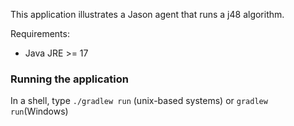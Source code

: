 This application illustrates a Jason agent that runs a j48 algorithm.

Requirements:
- Java JRE >= 17

### Running the application
In a shell, type `./gradlew run` (unix-based systems) or `gradlew run`(Windows)


